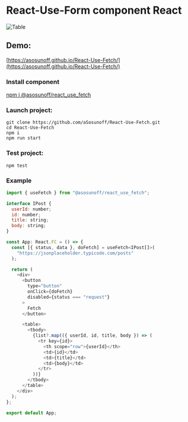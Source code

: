 # React-Use-Form component React

![Table](./usefetch.gif)

## Demo:

[https://asosunoff.github.io/React-Use-Fetch/](https://asosunoff.github.io/React-Use-Fetch/)

### Install component

[npm i @asosunoff/react_use_fetch](https://www.npmjs.com/package/@asosunoff/react_use_fetch)

### Launch project:

```
git clone https://github.com/aSosunoff/React-Use-Fetch.git
cd React-Use-Fetch
npm i
npm run start
```

### Test project:

```
npm test
```

### Example

```js
import { useFetch } from "@asosunoff/react_use_fetch";

interface IPost {
  userId: number;
  id: number;
  title: string;
  body: string;
}

const App: React.FC = () => {
  const [{ status, data }, doFetch] = useFetch<IPost[]>(
    "https://jsonplaceholder.typicode.com/posts"
  );

  return (
    <div>
      <button
        type="button"
        onClick={doFetch}
        disabled={status === "request"}
      >
        Fetch
      </button>

      <table>
        <tbody>
          {list?.map(({ userId, id, title, body }) => (
            <tr key={id}>
              <th scope="row">{userId}</th>
              <td>{id}</td>
              <td>{title}</td>
              <td>{body}</td>
            </tr>
          ))}
        </tbody>
      </table>
    </div>
  );
};

export default App;
```
